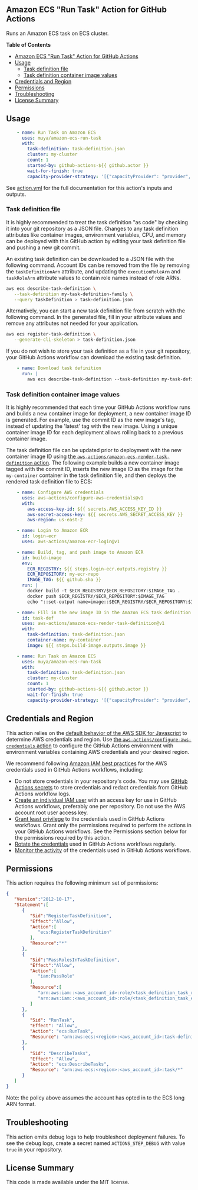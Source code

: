 ## Amazon ECS "Run Task" Action for GitHub Actions

Runs an Amazon ECS task on ECS cluster.

**Table of Contents**

<!-- toc -->

- [Amazon ECS "Run Task" Action for GitHub Actions](#amazon-ecs-run-task-action-for-github-actions)
- [Usage](#usage)
  - [Task definition file](#task-definition-file)
  - [Task definition container image values](#task-definition-container-image-values)
- [Credentials and Region](#credentials-and-region)
- [Permissions](#permissions)
- [Troubleshooting](#troubleshooting)
- [License Summary](#license-summary)

<!-- tocstop -->

## Usage

```yaml
    - name: Run Task on Amazon ECS
      uses: muya/amazon-ecs-run-task
      with:
        task-definition: task-definition.json
        cluster: my-cluster
        count: 1
        started-by: github-actions-${{ github.actor }}
        wait-for-finish: true
        capacity-provider-strategy: '[{"capacityProvider": "provider", "base": 0, "weight": 1}]' # Optional
```

See [action.yml](action.yml) for the full documentation for this action's inputs and outputs.

### Task definition file

It is highly recommended to treat the task definition "as code" by checking it into your git repository as a JSON file.  Changes to any task definition attributes like container images, environment variables, CPU, and memory can be deployed with this GitHub action by editing your task definition file and pushing a new git commit.

An existing task definition can be downloaded to a JSON file with the following command.  Account IDs can be removed from the file by removing the `taskDefinitionArn` attribute, and updating the `executionRoleArn` and `taskRoleArn` attribute values to contain role names instead of role ARNs.
```sh
aws ecs describe-task-definition \
   --task-definition my-task-definition-family \
   --query taskDefinition > task-definition.json
```

Alternatively, you can start a new task definition file from scratch with the following command.  In the generated file, fill in your attribute values and remove any attributes not needed for your application.
```sh
aws ecs register-task-definition \
   --generate-cli-skeleton > task-definition.json
```

If you do not wish to store your task definition as a file in your git repository, your GitHub Actions workflow can download the existing task definition.
```yaml
    - name: Download task definition
      run: |
        aws ecs describe-task-definition --task-definition my-task-definition-family --query taskDefinition > task-definition.json
```

### Task definition container image values

It is highly recommended that each time your GitHub Actions workflow runs and builds a new container image for deployment, a new container image ID is generated.  For example, use the commit ID as the new image's tag, instead of updating the 'latest' tag with the new image.  Using a unique container image ID for each deployment allows rolling back to a previous container image.

The task definition file can be updated prior to deployment with the new container image ID using [the `aws-actions/amazon-ecs-render-task-definition` action](https://github.com/aws-actions/amazon-ecs-render-task-definition).  The following example builds a new container image tagged with the commit ID, inserts the new image ID as the image for the `my-container` container in the task definition file, and then deploys the rendered task definition file to ECS:

```yaml
    - name: Configure AWS credentials
      uses: aws-actions/configure-aws-credentials@v1
      with:
        aws-access-key-id: ${{ secrets.AWS_ACCESS_KEY_ID }}
        aws-secret-access-key: ${{ secrets.AWS_SECRET_ACCESS_KEY }}
        aws-region: us-east-2

    - name: Login to Amazon ECR
      id: login-ecr
      uses: aws-actions/amazon-ecr-login@v1

    - name: Build, tag, and push image to Amazon ECR
      id: build-image
      env:
        ECR_REGISTRY: ${{ steps.login-ecr.outputs.registry }}
        ECR_REPOSITORY: my-ecr-repo
        IMAGE_TAG: ${{ github.sha }}
      run: |
        docker build -t $ECR_REGISTRY/$ECR_REPOSITORY:$IMAGE_TAG .
        docker push $ECR_REGISTRY/$ECR_REPOSITORY:$IMAGE_TAG
        echo "::set-output name=image::$ECR_REGISTRY/$ECR_REPOSITORY:$IMAGE_TAG"

    - name: Fill in the new image ID in the Amazon ECS task definition
      id: task-def
      uses: aws-actions/amazon-ecs-render-task-definition@v1
      with:
        task-definition: task-definition.json
        container-name: my-container
        image: ${{ steps.build-image.outputs.image }}

    - name: Run Task on Amazon ECS
      uses: muya/amazon-ecs-run-task
      with:
        task-definition: task-definition.json
        cluster: my-cluster
        count: 1
        started-by: github-actions-${{ github.actor }}
        wait-for-finish: true
        capacity-provider-strategy: '[{"capacityProvider": "provider", "base": 0, "weight": 1}]' # Optional
```

## Credentials and Region

This action relies on the [default behavior of the AWS SDK for Javascript](https://docs.aws.amazon.com/sdk-for-javascript/v2/developer-guide/setting-credentials-node.html) to determine AWS credentials and region.
Use [the `aws-actions/configure-aws-credentials` action](https://github.com/aws-actions/configure-aws-credentials) to configure the GitHub Actions environment with environment variables containing AWS credentials and your desired region.

We recommend following [Amazon IAM best practices](https://docs.aws.amazon.com/IAM/latest/UserGuide/best-practices.html) for the AWS credentials used in GitHub Actions workflows, including:
* Do not store credentials in your repository's code.  You may use [GitHub Actions secrets](https://help.github.com/en/actions/automating-your-workflow-with-github-actions/creating-and-using-encrypted-secrets) to store credentials and redact credentials from GitHub Actions workflow logs.
* [Create an individual IAM user](https://docs.aws.amazon.com/IAM/latest/UserGuide/best-practices.html#create-iam-users) with an access key for use in GitHub Actions workflows, preferably one per repository. Do not use the AWS account root user access key.
* [Grant least privilege](https://docs.aws.amazon.com/IAM/latest/UserGuide/best-practices.html#grant-least-privilege) to the credentials used in GitHub Actions workflows.  Grant only the permissions required to perform the actions in your GitHub Actions workflows.  See the Permissions section below for the permissions required by this action.
* [Rotate the credentials](https://docs.aws.amazon.com/IAM/latest/UserGuide/best-practices.html#rotate-credentials) used in GitHub Actions workflows regularly.
* [Monitor the activity](https://docs.aws.amazon.com/IAM/latest/UserGuide/best-practices.html#keep-a-log) of the credentials used in GitHub Actions workflows.

## Permissions

This action requires the following minimum set of permissions:

```json
{
   "Version":"2012-10-17",
   "Statement":[
      {
         "Sid":"RegisterTaskDefinition",
         "Effect":"Allow",
         "Action":[
            "ecs:RegisterTaskDefinition"
         ],
         "Resource":"*"
      },
      {
         "Sid":"PassRolesInTaskDefinition",
         "Effect":"Allow",
         "Action":[
            "iam:PassRole"
         ],
         "Resource":[
            "arn:aws:iam::<aws_account_id>:role/<task_definition_task_role_name>",
            "arn:aws:iam::<aws_account_id>:role/<task_definition_task_execution_role_name>"
         ]
      },
      {
         "Sid": "RunTask",
         "Effect": "Allow",
         "Action": "ecs:RunTask",
         "Resource": "arn:aws:ecs:<region>:<aws_account_id>:task-definition/*:*"
      },
      {
         "Sid": "DescribeTasks",
         "Effect": "Allow",
         "Action": "ecs:DescribeTasks",
         "Resource": "arn:aws:ecs:<region>:<aws_account_id>:task/*"
      }
   ]
}
```

Note: the policy above assumes the account has opted in to the ECS long ARN format.

## Troubleshooting

This action emits debug logs to help troubleshoot deployment failures.  To see the debug logs, create a secret named `ACTIONS_STEP_DEBUG` with value `true` in your repository.

## License Summary

This code is made available under the MIT license.
